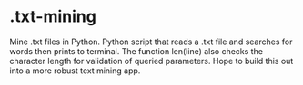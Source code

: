 # .txt-mining
Mine .txt files in Python.
Python script that reads a .txt file and searches for words then prints to terminal. 
The function len(line) also checks the character length for validation of queried parameters. 
Hope to build this out into a more robust text mining app. 
